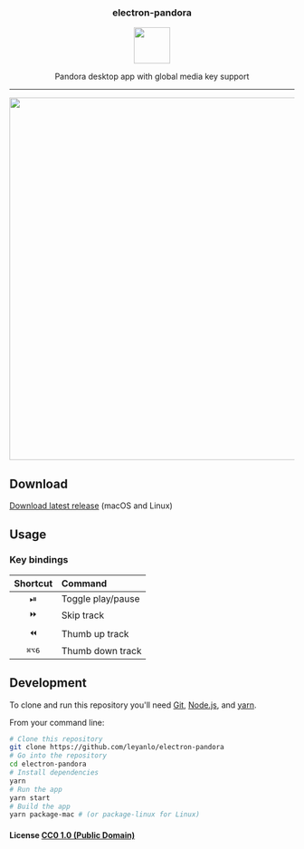 <div align="center">
  <h3>electron-pandora</h3>
  <img src="resources/icon.png" width="64">
  <p>Pandora desktop app with global media key support</p>
  <hr>
  <img src="screenshot.png" width="640">
</div>

## Download

[Download latest release](https://github.com/leyanlo/electron-pandora/releases/latest) (macOS and Linux)

## Usage

### Key bindings

|Shortcut|Command|
|:------:|:------|
|⏯|Toggle play/pause|
|⏩|Skip track|
|⏪|Thumb up track|
|<kbd>⌘</kbd><kbd>⌥</kbd><kbd>6</kbd>|Thumb down track|

## Development

To clone and run this repository you'll need [Git](https://git-scm.com), [Node.js](https://nodejs.org/en/download/), and [yarn](https://yarnpkg.com).

From your command line:

```bash
# Clone this repository
git clone https://github.com/leyanlo/electron-pandora
# Go into the repository
cd electron-pandora
# Install dependencies
yarn
# Run the app
yarn start
# Build the app
yarn package-mac # (or package-linux for Linux)
```

#### License [CC0 1.0 (Public Domain)](LICENSE.md)
